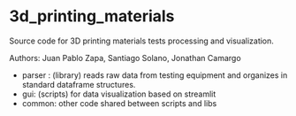 # 3d_printing_materials
Source code for 3D printing materials tests processing and visualization.

Authors: Juan Pablo Zapa, Santiago Solano, Jonathan Camargo

- parser : (library) reads raw data from testing equipment and organizes in standard dataframe structures.
- gui: (scripts) for data visualization based on streamlit
- common: other code shared between scripts and libs 




